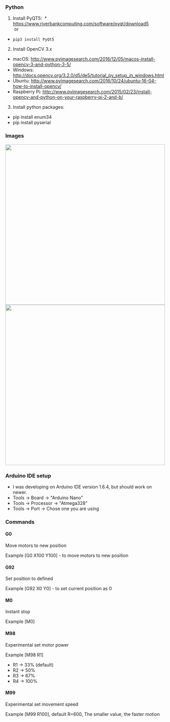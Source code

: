 ### Python

1. Install PyQT5:
  * https://www.riverbankcomputing.com/software/pyqt/download5   
  or
  * `pip3 install PyQt5`


2. Install OpenCV 3.x
  * macOS: http://www.pyimagesearch.com/2016/12/05/macos-install-opencv-3-and-python-3-5/
  * Windows: http://docs.opencv.org/3.2.0/d5/de5/tutorial_py_setup_in_windows.html
  * Ubuntu: http://www.pyimagesearch.com/2016/10/24/ubuntu-16-04-how-to-install-opencv/
  * Raspberry Pi: http://www.pyimagesearch.com/2015/02/23/install-opencv-and-python-on-your-raspberry-pi-2-and-b/


3. Install python packages:
  * pip install enum34
  * pip install pyserial
  

### Images
<img src="images/v0.4_view.png" width="500px"/>

<img src="images/IMG_1421_2r.jpg" width="500px"/>


### Arduino IDE setup
  * I was developing on Arduino IDE version 1.6.4, but should work on newer. 
  * Tools -> Board -> "Arduino Nano"
  * Tools -> Processor -> "Atmega328"
  * Tools -> Port -> Chose one you are using

### Commands
#### G0
Move motors to new position
   
Example [G0 X100 Y100] - to move motors to new position

#### G92
Set position to defined

Example [G92 X0 Y0] - to set current position as 0

#### M0 
Instant stop

Example [M0]

#### M98
Experimental set motor power

Example [M98 R1]
 * R1 -> 33% (default)
 * R2 -> 50%
 * R3 -> 67%
 * R4 -> 100%

#### M99
Experimental set movement speed

Example [M99 R100], default R=600, The smaller value, the faster motion
